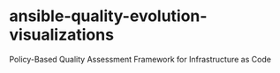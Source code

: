 # ansible-quality-evolution-visualizations
Policy-Based Quality Assessment Framework for Infrastructure as Code

